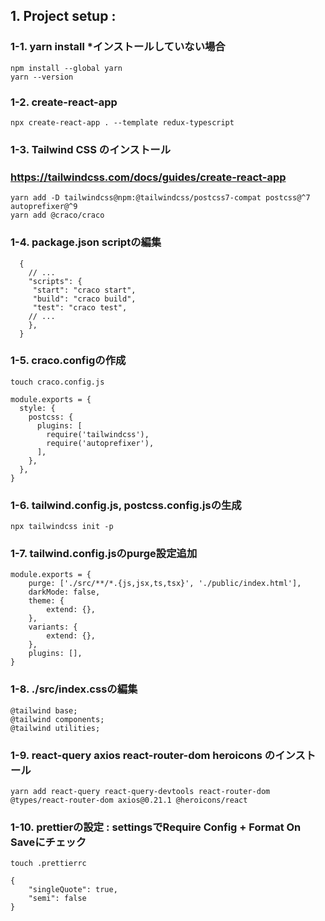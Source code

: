 ## 1. Project setup : 
### 1-1. yarn install *インストールしていない場合
    npm install --global yarn
    yarn --version
### 1-2.  create-react-app
    npx create-react-app . --template redux-typescript
### 1-3.  Tailwind CSS のインストール
### https://tailwindcss.com/docs/guides/create-react-app
    yarn add -D tailwindcss@npm:@tailwindcss/postcss7-compat postcss@^7 autoprefixer@^9
    yarn add @craco/craco
### 1-4.  package.json scriptの編集
~~~
  {
    // ...
    "scripts": {
     "start": "craco start",
     "build": "craco build",
     "test": "craco test",
    // ...
    },
  }
~~~
### 1-5.  craco.configの作成
    touch craco.config.js
~~~
module.exports = {
  style: {
    postcss: {
      plugins: [
        require('tailwindcss'),
        require('autoprefixer'),
      ],
    },
  },
}
~~~
### 1-6. tailwind.config.js, postcss.config.jsの生成
    npx tailwindcss init -p
### 1-7. tailwind.config.jsのpurge設定追加
~~~
module.exports = {
    purge: ['./src/**/*.{js,jsx,ts,tsx}', './public/index.html'],
    darkMode: false,
    theme: {
        extend: {},
    },
    variants: {
        extend: {},
    },
    plugins: [],
}
~~~
### 1-8. ./src/index.cssの編集
~~~
@tailwind base;
@tailwind components;
@tailwind utilities;
~~~
### 1-9. react-query axios react-router-dom heroicons のインストール
    yarn add react-query react-query-devtools react-router-dom @types/react-router-dom axios@0.21.1 @heroicons/react
### 1-10.  prettierの設定 : settingsでRequire Config + Format On Saveにチェック
    touch .prettierrc
~~~
{
    "singleQuote": true,
    "semi": false
}
~~~  